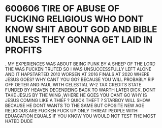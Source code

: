 # 600606 TIRE OF ABUSE OF FUCKING RELIGIOUS WHO DONT KNOW SHIT ABOUT GOD AND BIBLE UNLESS THEY GONNA GET LAID IN PROFITS 
. MY EXPERIENCES WAS ABOUT BEING PUNK BY A SHEEP OF THE LORD THE WAS FUCKEN TRUTED
SO I WAS UNSUCCESSFULLY LEFT ALONE AND IT HAPSTARTED 2010 WORSEN AT 2016 FINALS AT 2020
  WHERE JESUS GOES? WHY CANT YOU GO? BECAUSE YOU WILL PROBABLY RIP OFF OETER AND PAUL WITH CELESTIAL W-2 TAX CREDITS
STATE FUNDED BY HEAVEN DECENDEING BACK TO WARTH LATER DICK.
   DONT TAKE JESUS BY THE WING ,WHERE HE GOES YOU CANT GO 
  WHY IS JESUS COMING LIKE A THIEF ? QUICK THEFT ? STARBOY WILL SHOW BECAUSE HE DONT WANTS TO THE SAME BUT OPOSITE NEW AGE RELIGIOUS ARE FUCKEN 
FUCK UP ONLY THREAT PEOPLE WITH EDUACATION EQUALS IF YOU 
KNOW YOU WOULD NOT TEST THE MOST HATED DUDE
